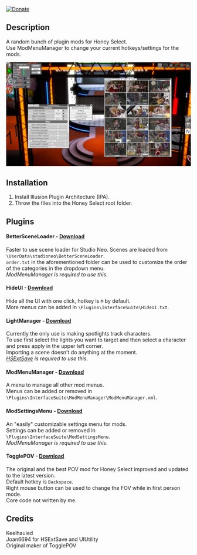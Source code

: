 
[![Donate](https://www.paypalobjects.com/en_US/i/btn/btn_donate_LG.gif)](https://www.paypal.com/cgi-bin/webscr?cmd=_donations&business=keelhauledhs%40gmail%2ecom&lc=FI&item_name=Keelhauled&item_number=LockOnPlugin&currency_code=EUR&bn=PP%2dDonationsBF%3abtn_donate_LG%2egif%3aNonHosted)

## Description
A random bunch of plugin mods for Honey Select.  
Use ModMenuManager to change your current hotkeys/settings for the mods.
<br>

![Alt text](examplepic.jpg)

## Installation
1. Install Illusion Plugin Architecture (IPA).
2. Throw the files into the Honey Select root folder.

## Plugins

#### BetterSceneLoader - [Download](DOWNLOADS/BetterSceneLoader.zip)
Faster to use scene loader for Studio Neo.
Scenes are loaded from `\UserData\studioneo\BetterSceneLoader`.  
`order.txt` in the aforementioned folder can be used to customize the order of the categories in the dropdown menu.  
*ModMenuManager is required to use this*.

#### HideUI - [Download](DOWNLOADS/HideUI.zip)
Hide all the UI with one click, hotkey is `M` by default.  
More menus can be added in `\Plugins\InterfaceSuite\HideUI.txt`.

#### LightManager - [Download](DOWNLOADS/LightManager.zip)
Currently the only use is making spotlights track characters.  
To use first select the lights you want to target and then select a character and press apply in the upper left corner.  
Importing a scene doesn't do anything at the moment.  
*[HSExtSave](http://www.hongfire.com/forum/forum/hentai-lair/hf-modding-translation/honey-select-mods/5747804) is required to use this*.

#### ModMenuManager - [Download](DOWNLOADS/ModMenuManager.zip)
A menu to manage all other mod menus.  
Menus can be added or removed in `\Plugins\InterfaceSuite\ModMenuManager\ModMenuManager.xml`.

#### ModSettingsMenu - [Download](DOWNLOADS/ModSettingsMenu.zip)
An "easily" customizable settings menu for mods.  
Settings can be added or removed in `\Plugins\InterfaceSuite\ModSettingsMenu`.  
*ModMenuManager is required to use this*.

#### TogglePOV - [Download](DOWNLOADS/TogglePOV.zip)
The original and the best POV mod for Honey Select improved and updated to the latest version.  
Default hotkey is `Backspace`.  
Right mouse button can be used to change the FOV while in first person mode.  
Core code not written by me.

## Credits
Keelhauled  
Joan6694 for HSExtSave and UIUtility  
Original maker of TogglePOV
